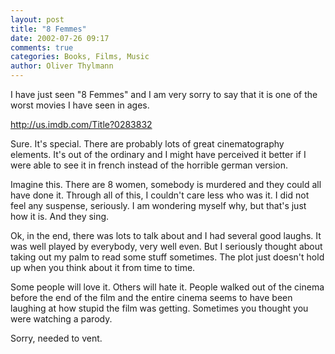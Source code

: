 ```yaml
---
layout: post
title: "8 Femmes"
date: 2002-07-26 09:17
comments: true
categories: Books, Films, Music
author: Oliver Thylmann
---
```



I have just seen &quot;8 Femmes&quot; and I am very sorry to say that it is one of the worst movies I have seen in ages. 

http://us.imdb.com/Title?0283832

Sure. It's special. There are probably lots of great cinematography elements. It's out of the ordinary and I might have perceived it better if I were able to see it in french instead of the horrible german version.

Imagine this. There are 8 women, somebody is murdered and they could all have done it. Through all of this, I couldn't care less who was it. I did not feel any suspense, seriously. I am wondering myself why, but that's just how it is. And they sing. 

Ok, in the end, there was lots to talk about and I had several good laughs. It was well played by everybody, very well even. But I seriously thought about taking out my palm to read some stuff sometimes. The plot just doesn't hold up when you think about it from time to time. 

Some people will love it. Others will hate it. People walked out of the cinema before the end of the film and the entire cinema seems to have been laughing at how stupid the film was getting. Sometimes you thought you were watching a parody. 

Sorry, needed to vent.


